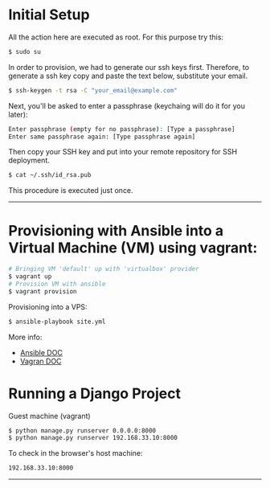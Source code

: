 Initial Setup
=============

All the action here are executed as root. For this purpose try this:

```bash
$ sudo su
```

In order to provision, we had to generate our ssh keys first. Therefore,
to generate a ssh key copy and paste the text below, substitute your email.

```bash
$ ssh-keygen -t rsa -C "your_email@example.com"
```
Next, you'll be asked to enter a passphrase (keychaing will do it for you later):

```bash
Enter passphrase (empty for no passphrase): [Type a passphrase]
Enter same passphrase again: [Type passphrase again]
```

Then copy your SSH key and put into your remote repository for SSH deployment.

```bash
$ cat ~/.ssh/id_rsa.pub
```

This procedure is executed just once.

---

Provisioning with Ansible into a Virtual Machine (VM) using vagrant:
====================================================================

```bash
# Bringing VM 'default' up with 'virtualbox' provider
$ vagrant up
# Provision VM with ansible
$ vagrant provision
```

Provisioning into a VPS:

```bash
$ ansible-playbook site.yml
```

More info:

+ [Ansible DOC](http://docs.ansible.com/guide_vagrant.html)
+ [Vagran DOC](http://docs.vagrantup.com/v2/provisioning/ansible.html)


Running a Django Project
========================

Guest machine (vagrant)

```bash
$ python manage.py runserver 0.0.0.0:8000
$ python manage.py runserver 192.168.33.10:8000
```

To check in the browser's host machine:

```bash
192.168.33.10:8000
```
---
